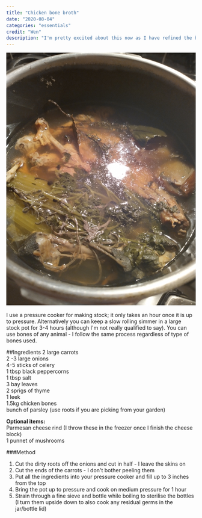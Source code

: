 ```yaml
---
title: "Chicken bone broth"
date: "2020-08-04"
categories: "essentials"
credit: "Wen"
description: "I'm pretty excited about this now as I have refined the base flavour and it sets to jelly. It can be used for all kinds of good; I have it in the fridge always and it keeps for up to 3 weeks.  I'm not sure what science and food regulations would say about that but I'm here to tell the tale"
---
```


![Chicken broth](./chickenBroth.jpg)

I use a pressure cooker for making stock; it only takes an hour once it is up to pressure. Alternatively you can keep a slow rolling simmer in a large stock pot for 3-4 hours (although I'm not really qualified to say). You can use bones of any animal - I follow the same process regardless of type of bones used.

##Ingredients
2 large carrots  
2 -3 large onions  
4-5 sticks of celery  
1 tbsp black peppercorns  
1 tbsp salt  
3 bay leaves  
2 sprigs of thyme  
1 leek  
1.5kg chicken bones  
bunch of parsley (use roots if you are picking from your garden)

**Optional items:**  
Parmesan cheese rind (I throw these in the freezer once I finish the cheese block)  
1 punnet of mushrooms

###Method

1. Cut the dirty roots off the onions and cut in half - I leave the skins on
2. Cut the ends of the carrots - I don't bother peeling them
3. Put all the ingredients into your pressure cooker and fill up to 3 inches from the top
4. Bring the pot up to pressure and cook on medium pressure for 1 hour
5. Strain through a fine sieve and bottle while boiling to sterilise the bottles (I turn them upside down to also cook any residual germs in the jar/bottle lid)

